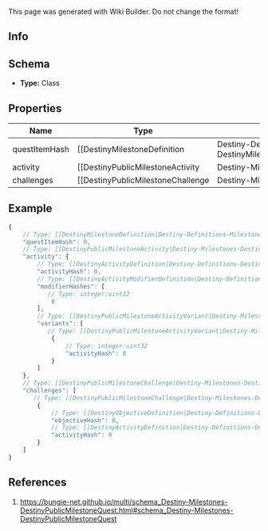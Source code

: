 <span class="wiki-builder">This page was generated with Wiki Builder. Do not change the format!</span>

## Info

## Schema
* **Type:** Class

## Properties
Name | Type | Description
---- | ---- | -----------
questItemHash | [[DestinyMilestoneDefinition|Destiny-Definitions-Milestones-DestinyMilestoneDefinition]]:ManifestDefinition:integer:uint32 | Quests are defined as Items in content.  As such, this is the hash identifier of the DestinyInventoryItemDefinition that represents this quest.  It will have pointers to all of the stepsin the quest, and display information for the quest (title, description, icon etc)Individual steps will be referred to in the Quest item's DestinyInventoryItemDefinition.setDataproperty, and themselves are Items with their own renderable data.
activity | [[DestinyPublicMilestoneActivity|Destiny-Milestones-DestinyPublicMilestoneActivity]] | A milestone need not have an active activity, but if there is one it will be returned here,along with any variant and additional information.
challenges | [[DestinyPublicMilestoneChallenge|Destiny-Milestones-DestinyPublicMilestoneChallenge]][] | For the given quest there could be 0-to-Many challenges: mini queststhat you can perform in the course of doing this quest, that may grant you rewards and benefits.

## Example
```javascript
{
    // Type: [[DestinyMilestoneDefinition|Destiny-Definitions-Milestones-DestinyMilestoneDefinition]]:ManifestDefinition:integer:uint32
    "questItemHash": 0,
    // Type: [[DestinyPublicMilestoneActivity|Destiny-Milestones-DestinyPublicMilestoneActivity]]
    "activity": {
        // Type: [[DestinyActivityDefinition|Destiny-Definitions-DestinyActivityDefinition]]:ManifestDefinition:integer:uint32
        "activityHash": 0,
        // Type: [[DestinyActivityModifierDefinition|Destiny-Definitions-ActivityModifiers-DestinyActivityModifierDefinition]]:ManifestDefinition:integer:uint32[]
        "modifierHashes": [
           // Type: integer:uint32
            0
        ],
        // Type: [[DestinyPublicMilestoneActivityVariant|Destiny-Milestones-DestinyPublicMilestoneActivityVariant]][]
        "variants": [
           // Type: [[DestinyPublicMilestoneActivityVariant|Destiny-Milestones-DestinyPublicMilestoneActivityVariant]]
            {
                // Type: integer:uint32
                "activityHash": 0
            }
        ]
    },
    // Type: [[DestinyPublicMilestoneChallenge|Destiny-Milestones-DestinyPublicMilestoneChallenge]][]
    "challenges": [
       // Type: [[DestinyPublicMilestoneChallenge|Destiny-Milestones-DestinyPublicMilestoneChallenge]]
        {
            // Type: [[DestinyObjectiveDefinition|Destiny-Definitions-DestinyObjectiveDefinition]]:ManifestDefinition:integer:uint32
            "objectiveHash": 0,
            // Type: [[DestinyActivityDefinition|Destiny-Definitions-DestinyActivityDefinition]]:ManifestDefinition:integer:uint32:nullable
            "activityHash": 0
        }
    ]
}

```

## References
1. https://bungie-net.github.io/multi/schema_Destiny-Milestones-DestinyPublicMilestoneQuest.html#schema_Destiny-Milestones-DestinyPublicMilestoneQuest
